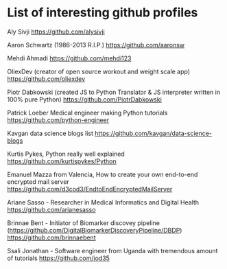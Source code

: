# List of interesting github profiles

Aly Sivji
https://github.com/alysivji

Aaron Schwartz (1986-2013 R.I.P.)
https://github.com/aaronsw

Mehdi Ahmadi
https://github.com/mehdi123

OliexDev (creator of open source workout and weight scale app)
https://github.com/oliexdev

Piotr Dabkowski (created JS to Python Translator & JS interpreter written in 100% pure Python)
https://github.com/PiotrDabkowski

Patrick Loeber Medical engineer making Python tutorials
https://github.com/python-engineer

Kavgan data science blogs list
https://github.com/kavgan/data-science-blogs

Kurtis Pykes, Python really well explained
https://github.com/kurtispykes/Python

Emanuel Mazza from Valencia, How to create your own end-to-end encrypted mail server
https://github.com/d3cod3/EndtoEndEncryptedMailServer

Ariane Sasso - Researcher in Medical Informatics and Digital Health
https://github.com/arianesasso

Brinnae Bent - Initiator of Biomarker discovey pipeline (https://github.com/DigitalBiomarkerDiscoveryPipeline/DBDP)
https://github.com/brinnaebent

Ssali Jonathan - Software engineer from Uganda with tremendous amount of tutorials
https://github.com/jod35
